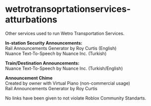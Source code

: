 # wetrotransoprtationservices-atturbations
Other services used to run Wetro Transportation Services.

**In-station Security Announcements:**                  
Rail Announcements Generator by Roy Curtis (English)         
Nuance Text-To-Speech by Nuance Inc. (Turkish)

**Train/Destination Announcements:**                  
Nuance Text-To-Speech by Nuance Inc. (Turkish/English)

**Announcement Chime**                  
Created by owner with Virtual Piano (non-commercial usage)         
Rail Announcements Generator by Roy Curtis         

No links have been given to not violate Roblox Community Standarts.
